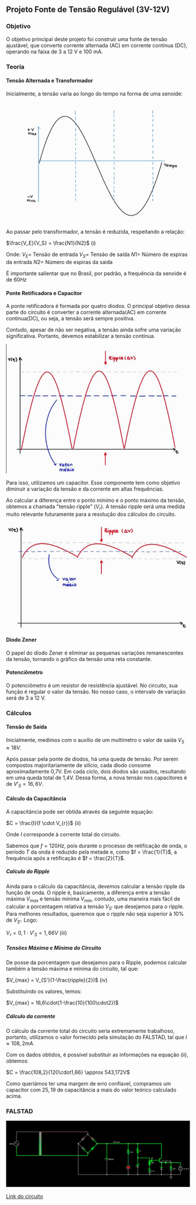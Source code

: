 ## Projeto Fonte de Tensão Regulável (3V-12V)

### Objetivo
O objetivo principal deste projeto foi construir uma fonte de tensão ajustável, que converte corrente alternada (AC) em corrente contínua (DC), operando na faixa de 3 a 12 V e 100 mA.

### Teoria

#### Tensão Alternada e Transformador
Inicialmente, a tensão varia ao longo do tempo na forma de uma senoide:

![senoide](imagens/senoide.jpeg)

Ao passar pelo transformador, a tensão é reduzida, respeitando a relação:


$\frac{V_E}{V_S} = \frac{N1}{N2}$  (i)


Onde: 
$V_{E} =$ Tensão de entrada 
$V_{S} =$ Tensão de saída
$N1 =$ Número de espiras da entrada 
$N2 =$ Número de espiras da saida

É importante salientar que no Brasil, por padrão, a frequência da senoide é de $60Hz$

#### Ponte Retificadora e Capacitor
A ponte retificadora é formada por quatro diodos. O principal objetivo dessa parte do circuito é converter a corrente alternada(AC) em corrente contínua(DC), ou seja, a tensão será sempre positiva.

Contudo, apesar de não ser negativa, a tensão ainda sofre uma variação significativa. Portanto, devemos estabilizar a tensão contínua.

![ponte_diodo](imagens/ponte_diodo.png)

Para isso, utilizamos um capacitor. Esse componente tem como objetivo diminuir a variação da tensão e da corrente em altas frequências.

Ao calcular a diferença entre o ponto mínimo e o ponto máximo da tensão, obtemos a chamada "tensão ripple" ($V_r$). A tensão ripple será uma medida muito relevante futuramente para a resolução dos cálculos do circuito.

![Tensão_ripple](imagens/ripple.png)

#### Diodo Zener
O papel do diodo Zener é eliminar as pequenas variações remanescentes da tensão, tornando o gráfico da tensão uma reta constante.

#### Potenciômetro
O potenciômetro é um resistor de resistência ajustável. No circuito, sua função é regular o valor da tensão. No nosso caso, o intervalo de variação será de 3 a 12 V.

### Cálculos

#### Tensão de Saída
Inicialmente, medimos com o auxílio de um multímetro o valor de saída $V_S \approx 18V$.

Após passar pela ponte de diodos, há uma queda de tensão. Por serem compostos majoritariamente de silício, cada diodo consome aproximadamente 0,7V. Em cada ciclo, dois diodos são usados, resultando em uma queda total de 1,4V. Dessa forma, a nova tensão nos capacitores é de $V'_{S} = 16,6V$.

#### Cálculo da Capacitância
A capacitância pode ser obtida através da seguinte equação:


$C = \frac{I}{f \cdot V_{r}}$  (ii)

Onde $I$ corresponde à corrente total do circuito. 


Sabemos que $f = 120Hz$, pois durante o processo de retificação de onda, o período $T$ da onda é reduzido pela metade e, como $f = \frac{1}{T}$, a frequência após a retificação é $f = \frac{2}{T}$.

##### Calculo do Ripple
Ainda para o cálculo da capacitância, devemos calcular a tensão ripple da função de onda. O ripple é, basicamente, a diferença entre a tensão máxima $V_{max}$ e tensão mínima $V_{min}$, contudo, uma maneira mais fácil de calcular a porcentagem relativa a tensão $V_{S'}$ que desejamos para o ripple. Para melhores resultados, queremos que o ripple não seja superior à 10% de $V_{S'}$. Logo: 

$V_{r} = 0,1 \cdot V'_{S} = 1,66V$  (iii)

##### Tensões Máxima e Mínima do Circuito 
De posse da porcentagem que desejamos para o Ripple, podemos calcular também a tensão máxima e mínima do circuito, tal que: 

$V_{max} = V_{S'}(1-\frac{ripple}{2})$  (iv)

Substituindo os valores, temos: 

$V_{max} = 16,6\cdot(1-\frac{10}{100\cdot2})$ 



##### Cálculo da corrente 
O cálculo da corrente total do circuito seria extremamente trabalhoso, portanto, utilizamos o valor fornecido pela simulação do FALSTAD, tal que $I \approx 108,2mA$. 


Com os dados obtidos, é possível substituir as informações na equação (ii), obtemos: 

$C = \frac{108,2}{120\cdot1,66} \approx 543,172V$ 

Como queriámos ter uma margem de erro confíavel, compramos um capacitor com $25,19%$ de capacitância a mais do valor teórico calculado acima. 

### FALSTAD 

![sim_falstad](imagens/sim_falstad.jpeg)


[Link do circuito](https://tinyurl.com/2m9j32hg)

